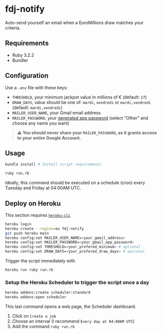 # fdj-notify

Auto-send yourself an email when a EuroMillions draw matches your criteria.

## Requirements

- Ruby 3.2.2
- Bundler

## Configuration

Use a `.env` file with these keys:
- `THRESHOLD`, your minimum jackpot value in millions of € (default: `17`)
- `DRAW_DAYS`, value should be one of: `mardi`, `vendredi` or `mardi,vendredi` (default: `mardi,vendredi`)
- `MAILER_USER_NAME`, your Gmail email address
- `MAILER_PASSWORD`, your [generated app password](https://myaccount.google.com/apppasswords) (select "Other" and choose any name you want)

> **⚠️ You should never share your `MAILER_PASSWORD`, as it grants access to your entire Google Account.**

## Usage

``` sh
bundle install # Install script requirements
```

``` sh
ruby run.rb
```

Ideally, this command should be executed on a schedule (cron) every Tuesday and Friday at 04:00AM UTC.

## Deploy on Heroku

This section requires [`heroku-cli`](https://devcenter.heroku.com/articles/heroku-cli)

``` sh
heroku login
heroku create --region=eu fdj-notify
git push heroku main
heroku config:set MAILER_USER_NAME=<your_gmail_address>
heroku config:set MAILER_PASSWORD=<your_gmail_app_password>
heroku config:set THRESHOLD=<your_prefered_minimum> # optional
heroku config:set DRAW_DAYS=<your_prefered_draw_days> # optional
```

Trigger the script immediately with
``` sh
heroku run ruby run.rb
```

### Setup the Heroku Scheduler to trigger the script once a day

``` sh
heroku addons:create scheduler:standard
heroku addons:open scheduler
```

This last command opens a web page, the Scheduler dashboard.
1. Click on `Create a job`
2. Choose an interval (I recommend `Every day at 04:00AM UTC`)
3. Add the command `ruby run.rb`
